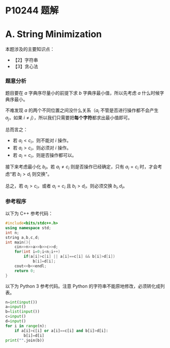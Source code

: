 # P10244 题解

# A. String Minimization

本题涉及的主要知识点：

- 【2】字符串
- 【3】贪心法

### 题意分析

题目要在 $a$ 字典序尽量小的前提下求 $b$ 字典序最小值，所以先考虑 $a$ 什么时候字典序最小。

不难发现 $a$ 的两个不同位置之间没什么关系（$a_i$ 不管是否进行操作都不会产生 $a_j$，如果 $i\ne j$），所以我们只需要把**每个字符**都求出最小值即可。

总而言之：

- 若 $a_i<c_i$，则不能对 $i$ 操作。
- 若 $a_i>c_i$，则必须对 $i$ 操作。
- 若 $a_i=c_i$，则是否操作都可以。

接下来考虑最小化 $b_i$。若 $a_i\ne c_i$ 则是否操作已经确定，只有 $a_i=c_i$ 时，才会考虑“若 $b_i>d_i$ 则交换"。

总之，若 $a_i>c_i$，或者 $a_i=c_i$ 且 $b_i>d_i$，则必须交换 $b_i,d_i$。


### 参考程序

以下为 C++ 参考代码：

```cpp
#include<bits/stdc++.h>
using namespace std;
int n;
string a,b,c,d;
int main(){
	cin>>n>>a>>b>>c>>d;
	for(int i=0;i<n;i++)
		if(a[i]>c[i] || a[i]==c[i] && b[i]>d[i])
			b[i]=d[i];
	cout<<b<<endl;
	return 0;
}
```

以下为 Python 3 参考代码。注意 Python 的字符串不能原地修改，必须转化成列表。

```python
n=int(input())
a=input()
b=list(input())
c=input()
d=input()
for i in range(n):
    if a[i]>c[i] or a[i]==c[i] and b[i]>d[i]:
        b[i]=d[i]
print("".join(b))
```